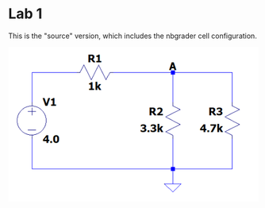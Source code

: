 # Lab 1
This is the "source" version, which includes the nbgrader cell configuration. 

![Circuit picture](Circuit1a.PNG)
